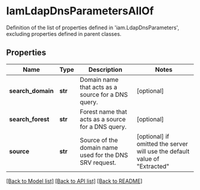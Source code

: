# IamLdapDnsParametersAllOf

Definition of the list of properties defined in 'iam.LdapDnsParameters', excluding properties defined in parent classes.
## Properties
Name | Type | Description | Notes
------------ | ------------- | ------------- | -------------
**search_domain** | **str** | Domain name that acts as a source for a DNS query. | [optional] 
**search_forest** | **str** | Forest name that acts as a source for a DNS query. | [optional] 
**source** | **str** | Source of the domain name used for the DNS SRV request. | [optional]  if omitted the server will use the default value of "Extracted"

[[Back to Model list]](../README.md#documentation-for-models) [[Back to API list]](../README.md#documentation-for-api-endpoints) [[Back to README]](../README.md)


